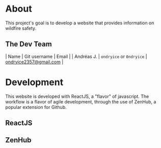 # About
This project's goal is to develop a website that provides information on wildfire safety.

## The Dev Team
| Name | Git username | Email |
| Andréas J. | `ondryice` or `0ndryice` | ondryice2357@gmail.com |

# Development
This website is developed with ReactJS, a "flavor" of javascript.
The workflow is a flavor of agile development, through the use of ZenHub, a popular extension for Github.

## ReactJS
## ZenHub
